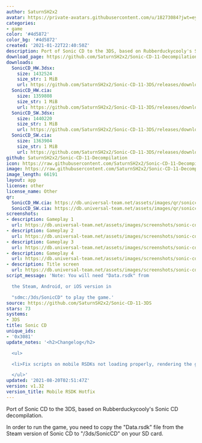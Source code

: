 ```yaml
---
author: SaturnSH2x2
avatar: https://private-avatars.githubusercontent.com/u/18273084?jwt=eyJhbGciOiJIUzI1NiIsInR5cCI6IkpXVCJ9.eyJpc3MiOiJnaXRodWIuY29tIiwiYXVkIjoicmF3LmdpdGh1YnVzZXJjb250ZW50LmNvbSIsImtleSI6ImtleTEiLCJleHAiOjE3MzQ2MzI3NjAsIm5iZiI6MTczNDYzMTU2MCwicGF0aCI6Ii91LzE4MjczMDg0In0.r12JAtyCM-ZNBnK_BV9-vi4r425mNM6pC_OXUA4zEWE&v=4
categories:
- game
color: '#4d5872'
color_bg: '#4d5872'
created: '2021-01-22T22:40:50Z'
description: Port of Sonic CD to the 3DS, based on Rubberduckycooly's Sonic CD decompilation
download_page: https://github.com/SaturnSH2x2/Sonic-CD-11-Decompilation/releases
downloads:
  SonicCD_HW.3dsx:
    size: 1432524
    size_str: 1 MiB
    url: https://github.com/SaturnSH2x2/Sonic-CD-11-3DS/releases/download/v1.32/SonicCD_HW.3dsx
  SonicCD_HW.cia:
    size: 1359808
    size_str: 1 MiB
    url: https://github.com/SaturnSH2x2/Sonic-CD-11-3DS/releases/download/v1.32/SonicCD_HW.cia
  SonicCD_SW.3dsx:
    size: 1440220
    size_str: 1 MiB
    url: https://github.com/SaturnSH2x2/Sonic-CD-11-3DS/releases/download/v1.32/SonicCD_SW.3dsx
  SonicCD_SW.cia:
    size: 1363904
    size_str: 1 MiB
    url: https://github.com/SaturnSH2x2/Sonic-CD-11-3DS/releases/download/v1.32/SonicCD_SW.cia
github: SaturnSH2x2/Sonic-CD-11-Decompilation
icon: https://raw.githubusercontent.com/SaturnSH2x2/Sonic-CD-11-Decompilation/master/resources/48x48.png
image: https://raw.githubusercontent.com/SaturnSH2x2/Sonic-CD-11-Decompilation/master/resources/banner.png
image_length: 66191
layout: app
license: other
license_name: Other
qr:
  SonicCD_HW.cia: https://db.universal-team.net/assets/images/qr/soniccd_hw-cia.png
  SonicCD_SW.cia: https://db.universal-team.net/assets/images/qr/soniccd_sw-cia.png
screenshots:
- description: Gameplay 1
  url: https://db.universal-team.net/assets/images/screenshots/sonic-cd/gameplay-1.png
- description: Gameplay 2
  url: https://db.universal-team.net/assets/images/screenshots/sonic-cd/gameplay-2.png
- description: Gameplay 3
  url: https://db.universal-team.net/assets/images/screenshots/sonic-cd/gameplay-3.png
- description: Gameplay 4
  url: https://db.universal-team.net/assets/images/screenshots/sonic-cd/gameplay-4.png
- description: Title screen
  url: https://db.universal-team.net/assets/images/screenshots/sonic-cd/title-screen.png
script_message: 'Note: You will need "Data.rsdk" from

  the Steam, Android, or iOS version in

  "sdmc:/3ds/SonicCD" to play the game.'
source: https://github.com/SaturnSH2x2/Sonic-CD-11-3DS
stars: 73
systems:
- 3DS
title: Sonic CD
unique_ids:
- '0x3081'
update_notes: '<h2>Changelog</h2>

  <ul>

  <li>Fix scripts on mobile RSDKs not loading properly, rendering the game unplayable.</li>

  </ul>'
updated: '2021-08-20T02:51:47Z'
version: v1.32
version_title: Mobile RSDK Hotfix
---
```

Port of Sonic CD to the 3DS, based on Rubberduckycooly's Sonic CD decompilation.

In order to run the game, you need to copy the "Data.rsdk" file from the Steam version of Sonic CD to "/3ds/SonicCD" on your SD card.